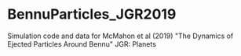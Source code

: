 # BennuParticles_JGR2019
Simulation code and data for McMahon et al (2019) "The Dynamics of Ejected Particles Around Bennu" JGR: Planets
